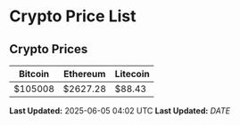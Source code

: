 # Crypto Price List

## Crypto Prices
| Bitcoin | Ethereum | Litecoin |
| ------- | -------- | -------- |
| $105008 | $2627.28 | $88.43 |
**Last Updated:** 2025-06-05 04:02 UTC
**Last Updated:** $DATE$
